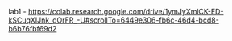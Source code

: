 lab1 - https://colab.research.google.com/drive/1ymJyXmlCK-ED-kSCuqXIJnk_dOrFR_-U#scrollTo=6449e306-fb6c-46d4-bcd8-b6b76fbf69d2

